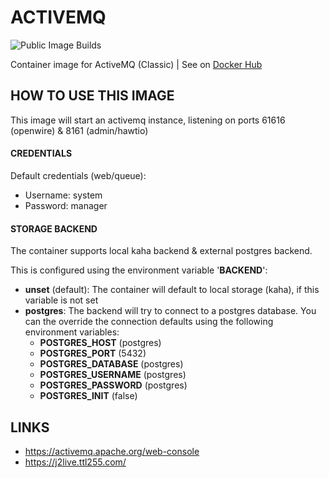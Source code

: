 # ACTIVEMQ

![Public Image Builds](https://github.com/Kreditorforeningens-Driftssentral-DA/container-image-activemq/workflows/Packer%20Public/badge.svg?branch=main)

Container image for ActiveMQ (Classic) | See on [Docker Hub](https://hub.docker.com/r/kdsda/activemq)

## HOW TO USE THIS IMAGE
This image will start an activemq instance, listening on ports 61616 (openwire) & 8161 (admin/hawtio)

#### CREDENTIALS
Default credentials (web/queue):
  * Username: system
  * Password: manager

#### STORAGE BACKEND
The container supports local kaha backend & external postgres backend.

This is configured using the environment variable '**BACKEND**':
  * **unset** (default): The container will default to local storage (kaha), if this variable is not set
  * **postgres**: The backend will try to connect to a postgres database. You can the override the connection defaults using the following environment variables:
      * **POSTGRES_HOST** (postgres)
      * **POSTGRES_PORT** (5432)
      * **POSTGRES_DATABASE** (postgres)
      * **POSTGRES_USERNAME** (postgres)
      * **POSTGRES_PASSWORD** (postgres)
      * **POSTGRES_INIT** (false)

## LINKS
  * https://activemq.apache.org/web-console
  * https://j2live.ttl255.com/